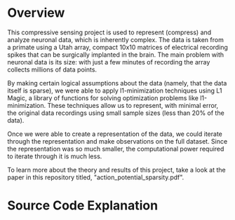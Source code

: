 # Overview

This compressive sensing project is used to represent (compress) and analyze neuronal 
data, which is inherently complex. The data is taken from a primate using 
a Utah array, compact 10x10 matrices of electrical recording spikes that 
can be surgically implanted in the brain.  The main problem with neuronal data 
is its size: with just a few minutes of recording the array collects millions
of data points. 

By making certain logical assumptions about the data (namely, that the data itself is sparse),
we were able to apply l1-minimization techniques using L1 Magic, a library of functions 
for solving optimization problems like l1-minimization. These techniques allow us to 
represent, with minimal error, the original data recordings using small sample
sizes (less than 20% of the data). 

Once we were able to create a representation of the data, we could iterate through
the representation and make observations on the full dataset. Since the representation
was so much smaller, the computational power required to iterate through it is much less. 

To learn more about the theory and results of this project, take a look at the paper in 
this repository titled, "action_potential_sparsity.pdf". 

# Source Code Explanation


